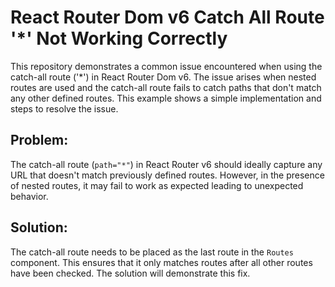 # React Router Dom v6 Catch All Route '*' Not Working Correctly

This repository demonstrates a common issue encountered when using the catch-all route ('*') in React Router Dom v6.  The issue arises when nested routes are used and the catch-all route fails to catch paths that don't match any other defined routes. This example shows a simple implementation and steps to resolve the issue.

## Problem:

The catch-all route (`path="*"`) in React Router v6 should ideally capture any URL that doesn't match previously defined routes. However, in the presence of nested routes, it may fail to work as expected leading to unexpected behavior.

## Solution:

The catch-all route needs to be placed as the last route in the `Routes` component. This ensures that it only matches routes after all other routes have been checked.  The solution will demonstrate this fix.